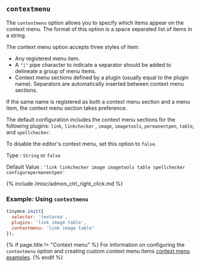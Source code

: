 ## `contextmenu`

The `contextmenu` option allows you to specify which items appear on the context menu. The format of this option is a space separated list of items in a string.

The context menu option accepts three styles of item:
* Any registered menu item.
* A `"|"` pipe character to indicate a separator should be added to delineate a group of menu items.
* Context menu sections defined by a plugin (usually equal to the plugin name). Separators are automatically inserted between context menu sections.

If the same name is registered as both a context menu section and a menu item, the context menu section takes preference.

The default configuration includes the context menu sections for the following plugins: `link`, `linkchecker` , `image`, `imagetools`, `permanentpen`, `table`, and `spellchecker`.

To disable the editor's context menu, set this option to `false`.

Type
: `String` or `false`

Default Value
: `'link linkchecker image imagetools table spellchecker configurepermanentpen'`

{% include /misc/admon_ctrl_right_click.md %}

### Example: Using `contextmenu`

```js
tinymce.init({
  selector: 'textarea',
  plugins: 'link image table',
  contextmenu: 'link image table'
});
```

{% if page.title != "Context menu" %}
For information on configuring the `contextmenu` option and creating custom context menu items [context menu examples]({{site.baseurl}}/how-to-guides/creating-custom-ui-components/contextmenu/).
{% endif %}